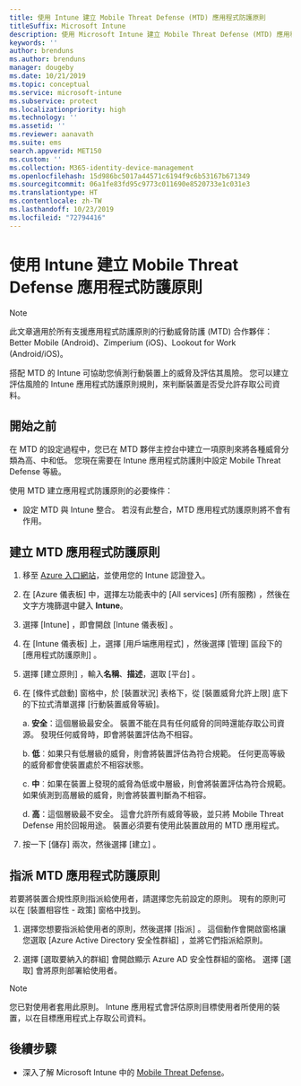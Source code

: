```yaml
---
title: 使用 Intune 建立 Mobile Threat Defense (MTD) 應用程式防護原則
titleSuffix: Microsoft Intune
description: 使用 Microsoft Intune 建立 Mobile Threat Defense (MTD) 應用程式防護原則。
keywords: ''
author: brenduns
ms.author: brenduns
manager: dougeby
ms.date: 10/21/2019
ms.topic: conceptual
ms.service: microsoft-intune
ms.subservice: protect
ms.localizationpriority: high
ms.technology: ''
ms.assetid: ''
ms.reviewer: aanavath
ms.suite: ems
search.appverid: MET150
ms.custom: ''
ms.collection: M365-identity-device-management
ms.openlocfilehash: 15d986bc5017a44571c6194f9c6b53167b671349
ms.sourcegitcommit: 06a1fe83fd95c9773c011690e8520733e1c031e3
ms.translationtype: HT
ms.contentlocale: zh-TW
ms.lasthandoff: 10/23/2019
ms.locfileid: "72794416"
---
```

# <a name="create-mobile-threat-defense-app-protection-policy-with-intune"></a>使用 Intune 建立 Mobile Threat Defense 應用程式防護原則

> [!NOTE] 
> 此文章適用於所有支援應用程式防護原則的行動威脅防護 (MTD) 合作夥伴：Better Mobile (Android)、Zimperium (iOS)、Lookout for Work (Android/iOS)。

搭配 MTD 的 Intune 可協助您偵測行動裝置上的威脅及評估其風險。 您可以建立評估風險的 Intune 應用程式防護原則規則，來判斷裝置是否受允許存取公司資料。 

## <a name="before-you-begin"></a>開始之前

在 MTD 的設定過程中，您已在 MTD 夥伴主控台中建立一項原則來將各種威脅分類為高、中和低。 您現在需要在 Intune 應用程式防護則中設定 Mobile Threat Defense 等級。

使用 MTD 建立應用程式防護原則的必要條件：

- 設定 MTD 與 Intune 整合。 若沒有此整合，MTD 應用程式防護原則將不會有作用。

## <a name="to-create-an-mtd-app-protection-policy"></a>建立 MTD 應用程式防護原則

1. 移至 [Azure 入口網站](https://portal.azure.com/)，並使用您的 Intune 認證登入。

2. 在 [Azure 儀表板]  中，選擇左功能表中的 [All services] (所有服務)  ，然後在文字方塊篩選中鍵入 **Intune**。

3. 選擇 [Intune]  ，即會開啟 [Intune 儀表板]  。

4. 在 [Intune 儀表板]  上，選擇 [用戶端應用程式]  ，然後選擇 [管理]  區段下的 [應用程式防護原則]  。

5. 選擇 [建立原則]  ，輸入**名稱**、**描述**，選取 [平台]  。 

6. 在 [條件式啟動]  窗格中，於 [裝置狀況]  表格下，從 [裝置威脅允許上限]  底下的下拉式清單選擇 [行動裝置威脅等級]。

    a.  **安全**：這個層級最安全。 裝置不能在具有任何威脅的同時還能存取公司資源。 發現任何威脅時，即會將裝置評估為不相容。

    b.  **低**︰如果只有低層級的威脅，則會將裝置評估為符合規範。 任何更高等級的威脅都會使裝置處於不相容狀態。

    c.  **中**︰如果在裝置上發現的威脅為低或中層級，則會將裝置評估為符合規範。 如果偵測到高層級的威脅，則會將裝置判斷為不相容。

    d.  **高**：這個層級最不安全。 這會允許所有威脅等級，並只將 Mobile Threat Defense 用於回報用途。 裝置必須要有使用此裝置啟用的 MTD 應用程式。

7. 按一下 [儲存]  兩次，然後選擇 [建立]  。

## <a name="to-assign-an-mtd-app-protection-policy"></a>指派 MTD 應用程式防護原則

若要將裝置合規性原則指派給使用者，請選擇您先前設定的原則。 現有的原則可以在 [裝置相容性 - 政策]  窗格中找到。

1. 選擇您想要指派給使用者的原則，然後選擇 [指派]  。 這個動作會開啟窗格讓您選取 [Azure Active Directory 安全性群組]  ，並將它們指派給原則。

2. 選擇 [選取要納入的群組]  會開啟顯示 Azure AD 安全性群組的窗格。 選擇 [選取]  會將原則部署給使用者。

> [!NOTE] 
> 您已對使用者套用此原則。 Intune 應用程式會評估原則目標使用者所使用的裝置，以在目標應用程式上存取公司資料。

## <a name="next-steps"></a>後續步驟  

- 深入了解 Microsoft Intune 中的 [Mobile Threat Defense](~/protect/mobile-threat-defense.md)。
